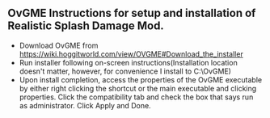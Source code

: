## OvGME Instructions for setup and installation of Realistic Splash Damage Mod.

* Download OvGME from https://wiki.hoggitworld.com/view/OVGME#Download_the_installer
* Run installer following on-screen instructions(Installation location doesn't matter, however, for convenience I install to C:\OvGME)
* Upon install completion, access the properties of the OvGME executable by either right clicking the shortcut or the main executable and clicking properties. Click the compatibility tab and check the box that says run as administrator. Click Apply and Done.
